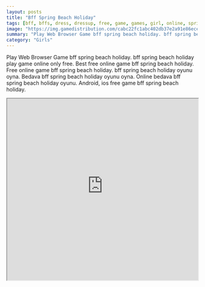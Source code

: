 ```yaml
---
layout: posts
title: "Bff Spring Beach Holiday"
tags: [bff, bffs, dress, dressup, free, game, games, girl, online, spring, free, online, games, oyna, game, free, games, play, play, games]
image: "https://img.gamedistribution.com/cabc22fc1abc402db37e2a91e86ece40-512x384.jpeg"
summary: "Play Web Browser Game bff spring beach holiday. bff spring beach holiday play game online only free. Best free online game bff spring beach holiday. Free online game bff spring beach holiday. bff spring beach holiday oyunu oyna. Bedava bff spring beach holiday oyunu oyna. Online bedava bff spring beach holiday oyunu. Android, ios free game bff spring beach holiday."
category: "Girls"
---
```


Play Web Browser Game bff spring beach holiday. bff spring beach holiday play game online only free. Best free online game bff spring beach holiday. Free online game bff spring beach holiday. bff spring beach holiday oyunu oyna. Bedava bff spring beach holiday oyunu oyna. Online bedava bff spring beach holiday oyunu. Android, ios free game bff spring beach holiday.

<iframe width="100%" height="480px;" src="https://html5.gamedistribution.com/cabc22fc1abc402db37e2a91e86ece40/"></iframe>